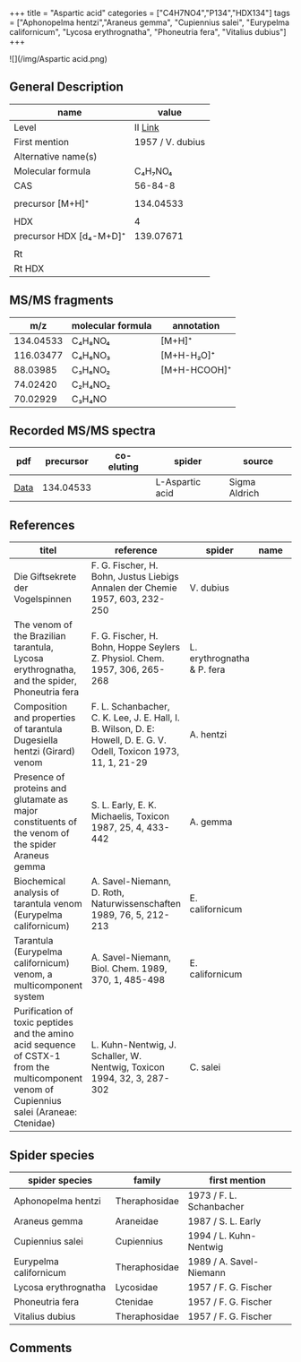 +++
title = "Aspartic acid"
categories = ["C4H7NO4","P134","HDX134"]
tags = ["Aphonopelma hentzi","Araneus gemma",
"Cupiennius salei",
"Eurypelma californicum",
"Lycosa erythrognatha",
"Phoneutria fera",
"Vitalius dubius"]
+++

![](/img/Aspartic acid.png)

## General Description

| name                    | value            |
|-------------------------|------------------|
| Level                   | II [Link](http://massbank.jp/RecordDisplay.jsp?id=PB000453)              |
| First mention           | 1957 / V. dubius |
| Alternative name(s)     |                  |
| Molecular formula       | C₄H₇NO₄          |
| CAS                     | 56-84-8          |
|                         |                  |
| precursor  [M+H]⁺       | 134.04533        |
|                         |                  |
| HDX                     | 4                |
| precursor HDX [d₄-M+D]⁺ | 139.07671        |
|                         |                  |
| Rt                      |                  |
| Rt HDX                  |                  |

## MS/MS fragments

| m/z       | molecular formula | annotation   |
|-----------|-------------------|--------------|
| 134.04533 | C₄H₈NO₄           | [M+H]⁺       |
| 116.03477 | C₄H₆NO₃           | [M+H-H₂O]⁺   |
| 88.03985  | C₃H₆NO₂           | [M+H-HCOOH]⁺ |
| 74.02420  | C₂H₄NO₂           |              |
| 70.02929  | C₃H₄NO            |              |

## Recorded MS/MS spectra

| pdf      | precursor | co-eluting | spider          | source        |
|----------|-----------|------------|-----------------|---------------|
| [Data]() | 134.04533 |            | L-Aspartic acid | Sigma Aldrich |

## References

| titel                                                                                                                                      | reference                                                              | spider   | name | content | link                                         |
|--------------------------------------------------------------------------------------------------------------------------------------------|------------------------------------------------------------------------|----------|------|---------|----------------------------------------------|
| Die Giftsekrete der Vogelspinnen                                                            | F. G. Fischer, H. Bohn, Justus Liebigs Annalen der Chemie 1957, 603, 232-250                                                            |   V. dubius   |      |         | [Link](https://onlinelibrary.wiley.com/doi/abs/10.1002/jlac.19576030124) |
| The venom of the Brazilian tarantula, Lycosa erythrognatha, and the spider, Phoneutria fera                                                            | F. G. Fischer, H. Bohn, Hoppe Seylers Z. Physiol. Chem. 1957, 306, 265-268                                                            |  L. erythrognatha & P. fera    |      |         | [Link](https://onlinelibrary.wiley.com/doi/abs/10.1002/jlac.19576030124) |
| Composition and properties of tarantula Dugesiella hentzi (Girard) venom                                                            | F. L. Schanbacher, C. K. Lee, J. E. Hall, I. B. Wilson, D. E: Howell, D. E. G. V. Odell, Toxicon 1973, 11, 1, 21-29                                                            | A. hentzi     |      |         | [Link](https://doi.org/10.1016/0041-0101(73)90147-5) |
| Presence of proteins and glutamate as major constituents of the venom of the spider Araneus gemma                                                            | S. L. Early, E. K. Michaelis, Toxicon 1987, 25, 4, 433-442                                                            | A. gemma     |      |         | [Link](https://doi.org/10.1016/0041-0101(87)90077-8) |
| Biochemical analysis of tarantula venom (Eurypelma californicum)                                  | A. Savel-Niemann, D. Roth, Naturwissenschaften 1989, 76, 5, 212-213                                                                                                                                             | E. californicum             |      |         | [Link](https://link.springer.com/article/10.1007/BF00627688) |
| Tarantula (Eurypelma californicum) venom, a multicomponent system                                 | A. Savel-Niemann, Biol. Chem. 1989, 370, 1, 485-498                                                                                                                                                             | E. californicum             |      |         | [Link](https://doi.org/10.1515/bchm3.1989.370.1.485)         |
| Purification of toxic peptides and the amino acid sequence of CSTX-1 from the multicomponent venom of Cupiennius salei (Araneae: Ctenidae) | L. Kuhn-Nentwig, J. Schaller, W. Nentwig, Toxicon 1994, 32, 3, 287-302 | C. salei |      |         | [Link](https://doi.org/10.1016/0041-0101(94)90082-5) |

## Spider species

| spider species         | family        | first mention            |
|------------------------|---------------|--------------------------|
| Aphonopelma hentzi     | Theraphosidae | 1973 / F. L. Schanbacher |
| Araneus gemma          | Araneidae     | 1987 / S. L. Early       |
| Cupiennius salei       | Cupiennius    | 1994 / L. Kuhn-Nentwig   |
| Eurypelma californicum | Theraphosidae | 1989 / A. Savel-Niemann  |
| Lycosa erythrognatha   | Lycosidae     | 1957 / F. G. Fischer     |
| Phoneutria fera        | Ctenidae      | 1957 / F. G. Fischer     |
| Vitalius dubius        | Theraphosidae | 1957 / F. G. Fischer     |

## Comments